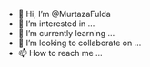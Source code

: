 - 👋 Hi, I’m @MurtazaFulda
- 👀 I’m interested in ...
- 🌱 I’m currently learning ...
- 💞️ I’m looking to collaborate on ...
- 📫 How to reach me ...

<!---
MurtazaFulda/MurtazaFulda is a ✨ special ✨ repository because its `README.md` (this file) appears on your GitHub profile.
You can click the Preview link to take a look at your changes.
--->
